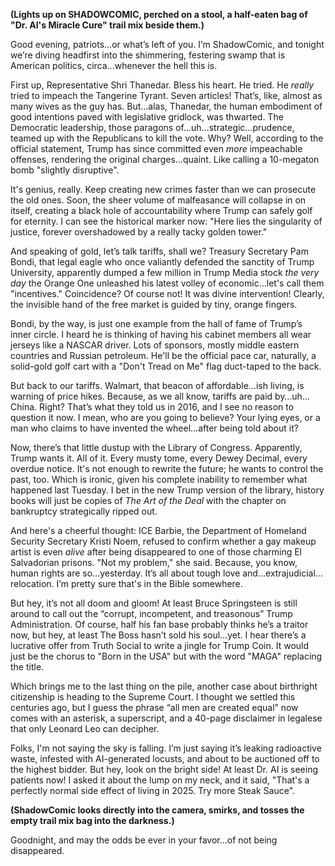 **(Lights up on SHADOWCOMIC, perched on a stool, a half-eaten bag of "Dr. AI's Miracle Cure" trail mix beside them.)**

Good evening, patriots…or what’s left of you. I’m ShadowComic, and tonight we’re diving headfirst into the shimmering, festering swamp that is American politics, circa…whenever the hell this is.

First up, Representative Shri Thanedar. Bless his heart. He tried. He *really* tried to impeach the Tangerine Tyrant. Seven articles! That’s, like, almost as many wives as the guy has. But…alas, Thanedar, the human embodiment of good intentions paved with legislative gridlock, was thwarted. The Democratic leadership, those paragons of…uh…strategic…prudence, teamed up with the Republicans to kill the vote. Why? Well, according to the official statement, Trump has since committed even *more* impeachable offenses, rendering the original charges…quaint. Like calling a 10-megaton bomb "slightly disruptive".

It's genius, really. Keep creating new crimes faster than we can prosecute the old ones. Soon, the sheer volume of malfeasance will collapse in on itself, creating a black hole of accountability where Trump can safely golf for eternity. I can see the historical marker now: "Here lies the singularity of justice, forever overshadowed by a really tacky golden tower."

And speaking of gold, let’s talk tariffs, shall we? Treasury Secretary Pam Bondi, that legal eagle who once valiantly defended the sanctity of Trump University, apparently dumped a few million in Trump Media stock *the very day* the Orange One unleashed his latest volley of economic…let's call them "incentives." Coincidence? Of course not! It was divine intervention! Clearly, the invisible hand of the free market is guided by tiny, orange fingers.

Bondi, by the way, is just one example from the hall of fame of Trump’s inner circle. I heard he is thinking of having his cabinet members all wear jerseys like a NASCAR driver. Lots of sponsors, mostly middle eastern countries and Russian petroleum. He'll be the official pace car, naturally, a solid-gold golf cart with a "Don't Tread on Me" flag duct-taped to the back.

But back to our tariffs. Walmart, that beacon of affordable…ish living, is warning of price hikes. Because, as we all know, tariffs are paid by…uh…China. Right? That’s what they told us in 2016, and I see no reason to question it now. I mean, who are you going to believe? Your lying eyes, or a man who claims to have invented the wheel…after being told about it?

Now, there’s that little dustup with the Library of Congress. Apparently, Trump wants it. All of it. Every musty tome, every Dewey Decimal, every overdue notice. It's not enough to rewrite the future; he wants to control the past, too. Which is ironic, given his complete inability to remember what happened last Tuesday. I bet in the new Trump version of the library, history books will just be copies of *The Art of the Deal* with the chapter on bankruptcy strategically ripped out.

And here's a cheerful thought: ICE Barbie, the Department of Homeland Security Secretary Kristi Noem, refused to confirm whether a gay makeup artist is even *alive* after being disappeared to one of those charming El Salvadorian prisons. "Not my problem," she said. Because, you know, human rights are so…yesterday. It’s all about tough love and…extrajudicial…relocation. I’m pretty sure that's in the Bible somewhere.

But hey, it’s not all doom and gloom! At least Bruce Springsteen is still around to call out the “corrupt, incompetent, and treasonous” Trump Administration. Of course, half his fan base probably thinks he’s a traitor now, but hey, at least The Boss hasn’t sold his soul…yet. I hear there’s a lucrative offer from Truth Social to write a jingle for Trump Coin. It would just be the chorus to "Born in the USA" but with the word "MAGA" replacing the title.

Which brings me to the last thing on the pile, another case about birthright citizenship is heading to the Supreme Court. I thought we settled this centuries ago, but I guess the phrase “all men are created equal” now comes with an asterisk, a superscript, and a 40-page disclaimer in legalese that only Leonard Leo can decipher.

Folks, I'm not saying the sky is falling. I’m just saying it’s leaking radioactive waste, infested with AI-generated locusts, and about to be auctioned off to the highest bidder. But hey, look on the bright side! At least Dr. AI is seeing patients now! I asked it about the lump on my neck, and it said, "That's a perfectly normal side effect of living in 2025. Try more Steak Sauce".

**(ShadowComic looks directly into the camera, smirks, and tosses the empty trail mix bag into the darkness.)**

Goodnight, and may the odds be ever in your favor…of not being disappeared.